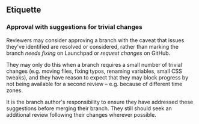 ## Etiquette

### Approval with suggestions for trivial changes
Reviewers may consider approving a branch with the caveat that issues they've identified are resolved or considered, rather than marking the branch *needs fixing* on Launchpad or *request changes* on GitHub.

They may only do this when a branch requires a small number of trivial changes (e.g. moving files, fixing typos, renaming variables, small CSS tweaks), and they have reason to expect that they may block progress by not being available for a second review – e.g. because of different time zones.

It is the branch author's responsibility to ensure they have addressed these suggestions before merging their branch. They still should seek an additional review following their changes wherever possible.
